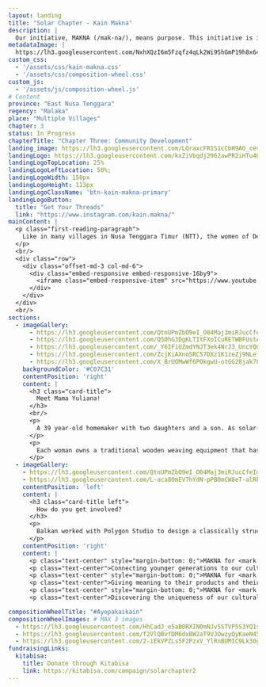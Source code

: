 ```yaml
---
layout: landing
title: "Solar Chapter - Kain Makna"
description: |
  Our initiative, MAKNA (/mak·na/), means purpose. This initiative is inspired by the Umutnana's women tenun community. Consisting of 20 village women, their work is to weave and produce tenun products. They used to have a ‘tenun-house’ that was rebuilt to become a health clinic (Puskesmas) due to not able to sell their products to a market or a distributor. These products are only available to sell whenever visitors come from the neighboring city of Kupang or given as gifts to government officials.
metadataImage: |
  https://lh3.googleusercontent.com/NxhXQzI6m5Fzqfz4qLk2Wi9ShGmP19h8x64PcwhnqUg2y7Us4gEuAHzdrhfbqEcTZ0Xsqw6e3o0EuemdaCb8DJzFSHNEXSsoo9WERlgbNfzWnmBCGTQ4ZV1m_-cwzTG-PdTQN8f7-SOk6o6Xn891fCE85aXAAztijSL60qHoPI8CJSiwJTKpkdfS6DABDdHsd38jteR6AjoFa998C0O0OV1YjGrw2ATHNHhMZYiFU5TMtCGlKCwx5Oijf5WM1OB0WNKQ-YTNY719EUikXUfRMjDrVJxpn0CHX7fcMGleDFr7ZbtOv4i5fJdgenKHaYwTzMtBej0u9tW-7KwIdUkCII0o7CRUPK3L59GGFLJoGR_fHKobfBouVaHOgfUPRbLqBHGnNbhUlIOdMfts0ctT6SsLFIgTTjrPPploZNtDTg2xL9YYEKNXDPlx5WIwgXNftfTBdnX0LWUeVkv56y6_5Onpe0r7jDwNXHXBu948kIEkEs1cmlOTt6BUWH98fuinuf1oV-07kzx__NH3gaCHYz7QgUhU3Rb6UTsa4x7032pv9034eSWUxJgZw1izIma5z2ycGaCZiY5vLpnXpUx_ZE1AR5vvorZkpPy9VSMNG5AsSC3mnFKv7rZ4uyVGl7wOpB3ypGVX_74zHhLxtIaO3wjkMyo4ZJTtzhhOpRkaQj3yF2jKHxcQPZiATdMUx7E4-W3kTx8_yq7g71A0wUt1XanRpSSi1Lko1FKPeP02bSR9l-zpP-JR0bk=w1500-h1001-no
custom_css:
  - '/assets/css/kain-makna.css'
  - '/assets/css/composition-wheel.css'
custom_js:
  - '/assets/js/composition-wheel.js'
# Content
province: "East Nusa Tenggara"
regency: "Malaka"
place: "Multiple Villages"
chapter: 3
status: In Progress
chapterTitle: "Chapter Three: Community Development"
landing_image: https://lh3.googleusercontent.com/LQraxcFR1S1cCbH9AO_cevaTlDop9a2OiAaqrfZLYo4EeAPLXohWtsMfD9yjKOFJM3KAlrASEQ4Upv1ECYWDoa3ML8Ipeheh89YQtUU6ePTcGd1-k2dk4lr7mmkr6Y_gM_GSWWREiMtufKmSX92kTfgFnw4i_4qjV__xSnYaIAhTSyVeqA6D9M_dlXO2s9JG5n7tsd5VVCUT26npIovJrONuLIHtTTpXR1QOFbtsyZnF7j-lJm-J2Kpd84OQ8XO07bl7LneVE3aM8ehUh5o9zjRLdk0X7eFBzMwKe11r5ddyBa_fjeLWjXqP1h-1XCViivZZ7JRTxsp9auwvnIz1nShf48R5TkTrB7wVS9yvYSPGTlsEdRDcHsRrU6y25CEEyElkj8J33OpSYLfKLyx8tq5OfI2RBykkKHz58fPkO3NdpRXUAfeTXrAPoil40zB_os6IVQ4T5EMXOtucj4PdbQ-4huCMMtme8TVf2Q4GK1bGQ6BJsQqc-eqAwg4sangR08RWdRJp0gDb8L5zRvuaHe_54IjNLanfIaee2xbQehxM-ERLIEj2NKOEXSUO3JQbQKQj1iGTl-aegiduTBF74AySNqguJg3iAB7-Ld-hQv2IGZamx0BfCLvhZXV1uZY3mN3aO1LVYqdIM6JU7alE7nkJQYG49i9lkBkL-nakqglEkqS_HlS2V9Y9SqIXwTiQAlzQ6YeFCVbZJ1dHdwsD330Z7gMsNJCy2-kpVgbe2eolmQ-k5E2-zbQ=w3024-h2018-no
landingLogo: https://lh3.googleusercontent.com/kxZiVbqdj2962awPR2iHTu4OBipluSrccXGK_odDw9npSVZ6NyOckKa4vxvyV7FRV9PKmoJU37bDsGW0DO2Lj5nPHDFR0ZpTKAoUVRncDmXlOR_-1PBOcORzcSWj-DhKjNrDCVRH7I692ofaHOfxCCzj9KkaSFC3qoKZWlkxQIU3hx_H_64HkMI_ua2Ud9gt1i6-D9ZLkDbpgN373kih_Osk-s16JDDHW5Ec2YK9SfneJeIrAcz4mwwwOR02DoM4Hb5Vl7YokcU93UPP7xtTdB5XgNXTwcs1yFX9CIfihE0D_vYOEYCbDluiS6n1UoBTUGpvgKSmnljV7I7HrvvpRTjCZ9IgPvPvOHfhrcMsw3inVRaOtpCyyaFKZOTET8Dpq9rTT8Kwh8lXQjyMDhr6AIdRhBBB6Jj73BssNwyfxwoZy2II_zHkA3J6rdt5ObeX3ePirk1qTmA5vG4xRRINt2Ah-aeKWmolkKliUdBtSKcGNw9zesM2gIWJxzvMT6s24Nv-sWDsk_lfc6ehqdpgo8BBi6XNMdRMcK8FpfB5Qm-XS6LEo_KyPzMa_0iZ1zsPyfg_Z__4IotaL6T1QEHxktBo2O_bw_UMPYU_vO31ZfIiaTnMqiP4pzARaG-bloxKmf8d5CvgKRtzNASqOOaD864-0vWb6F8X90j2umCwLBTsuUom-v-UUT8RHURwCzkSp2f228nd101MQr5wKJsSY857Ug9kazap051YN-0-AHY8Z0K3RebloV8=w304-h228-no
landingLogoTopLocation: 25%
landingLogoLeftLocation: 50%;
landingLogoWidth: 150px
landingLogoHeight: 113px
landingLogoClassName: 'btn-kain-makna-primary'
landingLogoButton:
  title: "Get Your Threads"
  link: "https://www.instagram.com/kain.makna/"
mainContent: |
  <p class="first-reading-paragraph">
    Like in many villages in Nusa Tenggara Timur (NTT), the women of Desa Umutnana regularly weaves kain tenun daily. However, while some tenun communities on the island are able to access the market due to their proximity to the capital of NTT, the Umutnana Tenun Community is not. This has caused the tradition of weaving to slowly fade in younger girls, which is a concern for the village's women figures. Our initiative, Kain Makna, helps the women of Desa Umutnana rediscover their purpose in weaving by selling their handmade kain tenun. The tenun community consists of more than 40 women from Umutnana and its sister village, As Manulea. 
  </p>
  <br/>
  <div class="row">
    <div class="offset-md-3 col-md-6">
      <div class="embed-responsive embed-responsive-16by9">
        <iframe class="embed-responsive-item" src="https://www.youtube.com/embed/maJCwtWU4Ek" frameborder="0" allow="accelerometer; autoplay; encrypted-media; gyroscope; picture-in-picture" allowfullscreen></iframe>
      </div>
    </div>
  </div>
  <br/>
sections:
  - imageGallery:
      - https://lh3.googleusercontent.com/QtnUPmZbO9eI_O04Maj3miRJucCfeIg9oUwKM0Vd1AtI28jCwJFBtdRKCwW0f8GrRanOZzkii0xh1rCaLlkbG3O3o2lqcc4hIdMPFwgIC6jG-01LOgoPuqjkBKz7X6RNPNNO1N5hkgnmloiVsKkvHulOvPeRtWYpLco75bn8-l4K8fu7E3J-mA502-R_7Acs7WMlGKExsnpmt-fm-h-gK78xkUR-sfroPYISXWDj5aB-MPMQ6ORl00ZWIhy6dBrHNyvf_yHLCvIYn4uZ5mpJRMLf7B5-wXtiaJKAm24vpspN2x5NF6Cd7MsBngtFUaq2dNGIhOk5vKbxC1_VzW0tJMl62Vnh6Y0G1wqVN3FUA8mLBux4cUBQ3ZMxT7gSp1UG4GobbKTTquYjwHStbXdJdOjnR1wZJCA-O0MtJVyikzS289XcdslbtAKyZYh3nGA3T40kuQkCbKU4r0Cri2Z_pxEZSnuaG17lXgb92N-wpiU812-HWiUCc8OvuNj8pS0veX5fB5MkiM5ZMGY9TYTHohrg_w3k3E8C0oJJN_rd-MbX-kKBtcdT9BExqfx13Hsk1lT7AT5UD6W-RKDgotT186mpTGjrRxYFSm2-n1BwQDUpjGDLNLMBe5OF5pMPUGz5XYra8gGn0hHf0puoyfi4Jdx01mDJXn7DiwOEH-25Vid8G94X3cKdTKZMF5eBYbUb1cNlvflgm-6qzGWX0XAu8tu41czy40OhoNrgTrWlA-tKHtctb1LllRI=w3026-h2018-no
      - https://lh3.googleusercontent.com/Q5OhG3DgKLTItFXoICuRETWBFUstA_LF6JjuHDHP96dyWPI4QF2_WxvxLbS26mmQbp6oRmwYCKMHPlImIrru0Tn1vvIIarApmY5LY0k1mx3B_iNqJ0VHK0iVOQgd00chDDUeRzPcon5che04FIa6ZYBMC0t1rmHabw1tagph8SWcbRj5k919LbsbCzqcgAZcuH8PAWGc9HYx5QaIj5zVBm7L0aSpvk1D1Voh4U0v51VxDPHt4b__qu3V_Is96jt3bSLyxgWl3VGKtTdd9Dhg9Fu-0ui4w1Tsb9R3mNog1x8kr4K0rfljYkNTruog1VfJI3TiTUez5JT4QHZXh29wMu6ZCJgZgXty4Hz0UBIX8gvIo-7afmKJ5xady3aDQa-hCXM_4xmSBBNcZWjbkvW2JkGXPwTG6_ptPvBIvLZzkudlM-M3sqIgvB-VIyIJ9QU9YWF35e4AB3Z7DhBGzPSC34I8U6LAp7Zh2MXbrPgYnfL_eBDt-O_AN6Hi784KrblE0_dxMnYpe1e4Ptc_B2YxGvX0oYfVddsK4p_7vTMb9_ql04Bo7cQhnGcFkxbtNAjYiQgme9EaKCnZyLmYCmGGKw93qCnBvjpDU2QI26iuQWZBZfgBfrKkj9btSqUruggINsYYIYs3_TL8pphCLOzW8gljAXDcVkor0FOEO8T3JbfR5ugahXN-gexZgaoVMO-XUiqUN1VP3MX0Mgg1bytgb4_fu1H2SDKZy2fRZkiaKv4AR_KP6SY_Ng=w1642-h1095-no
      - https://lh3.googleusercontent.com/_Y6IFiUZmdYNJT3ek4NrJ3_UncYQO-KalR0GTX-jnycTtLBm8gmpJGN2KX9AuYiOgA-P5QXIDCrxfPcKPqDoyAmZBT-3idIIzX_o0ccbwrVdJOKiUP2xKHR8eht4z7ccFS9THvtU0hKytu_IqHqGOMufTrraizI6Ctie6d4_1axarrtcmKdkwSWIi7cD9rsRLGnCxKUHyVvZxSyhAiFrkwJDpLjnNRSIAFAlXGUCc8OFFPhc1QLD89GuqIpEj0vDR7-rPQ7b-MQVUk50bJWGgMh7rrt9Gm8Llqkz7BiMe5YmMbpoxcdnIDPoN-kDAl3nlVUxBwRDc04-8UcO6470uyEfbwIPdlZipGo-1eVQ7QZlGKRumR8dz-O83-gDpJRhIZsBUxZLnLTnNYEV6upEuXd4-kLsRopCWGhc0iR9uwwnaWFMykWqwU7dpQwsEv_K-rhyUliloZWPlMycGGKtwQHvkM03_Sw5EGk-cxoujAmD9IOXkyQqTm6rRVyi10kDo55HaS4NSZLEUG9wRIZboYxoiTUZdD4j5zpxC59QMCZBWP25xzi2zoLgskO4xXzOH2TjibQ14c4BvhuAVGHLmy-BOtd6J4b1O2NR7QrYy3kl7yB6iAgx8Ua6Vcq-ZPci7PiEEm5Z9gZcpJHzEEZYC47KgWGiNugBK34gLGOsuvLaKhr54cPIiByGsaUMN-7qUp4d2CC5zB705L9sOukZxfH-BYQNvHMs66eurS9bW_SHubPzsFALIg=w1500-h1001-no
      - https://lh3.googleusercontent.com/ZcjKiAXnoSRC57DXz1K1zeZj9NLefBtZMiRlA5nwcnflpzZ88MY3fF7haqqUdgYtCpm2n3kp3Z5r_IYRT2xxq-snL3UrtfPArg7sKl4OXN1aHnXPzO2O4lC0pHzM_UDYmzu_T2di97eL3dykbAcaR1enAXQfodwv69iBd0bkisLB6ilAVizpa5XUKdxaGd7oqCFPw0bREGfuak2lC3a1NC8FWJ5UafGTBXjGx9GCCp9WCFaK9g-T0ynIdrojnXMktXDPdBUlOfJqdMhv2wZkeRVeEdgYD1bJV-A5UJoEA3PEHa-rdEh0R5wQoccmn9r8JMEzll2NKx2EpleiIxrTbifoRydnZ1eptxPLlwZJiUT7tRHuj8nCTbde2GGZCMDq_BKiYb_XP5aucF3EgVzHskr-XsbprqqXby0Yqp60M2RucE53GOZo8PK8LJWq0tT2_pIntn66w_nSp7wcs_7aznQSGYTk919bL4oeERJ7HHdY9WbQZqVnAYRVSnmWAebtjKATcXIUkzUei-WZ0h_fPnB5O5FnM1h1kC6cyA3yO5TE7a1j1uguxHK-2r1Tkk6fLWakWFenI-s6qGRGzGWmUNpBKAcgFzkGvohkOx9bUJRr-YG5TGOkHd8grGJx2a5gD1_XITlLBoT1I5jyL3BLJV8ejRs0YoepNnFteRTRSrVffz1Vv5rL2P4NfgCvAhJImbgNypAFNMbrXTJgHOmqbxgIJAlgicP0S_EddctsxoemSFakU8aLOw=w1500-h1001-no
      - https://lh3.googleusercontent.com/X_BrUOMwWf6POkgwU-otGG28jak7FyeLHmy1NfmWEMm66jDAdxw_9TnhIEpz7odOpA5N_XTOVO-XDsY9txdCJacmV2JfYD6UniRb2DJbeeZuN5u9k1l8k3eur3KYAhz3iwTQXQA6nGgyBo_3Hb1uIp5wWdSlf4gaacZwxZPy1XZW7AZlLCQHmEcYCTUXEmFcbxi_c6NOvcGhlOfb4v1WuHBj6PgeC8Lj8_ypy5-jajP57svjmHKCCbn0SdFJw2VjkGu4qxP3DDIvF2-kSX490fbIDmcNsJmYMDtX9FCLReeF1M1EZg7lqqooKTZEh5Qxou23mSmKx2KR6s8YDdNNkNnaXPj-JVdvp1s-r_YKe98w0cDs6Qx0ecUOwJ67llLhOpmBfAaUAg6wCnUAy3fr90Aadx3fuM3oTDcaFxhSFH2p35tq5gH5GyoBqqJaHz-GLOTFdJh1oTJ7LE49f0xhIq4SJflIKBXmaNBjJE1i678bDKQk3fpZiPPPJQVG0VfTsCHWrMz0qlIQ9jHQ4nhjIlWSyHFaTxdsV7HVAA0YSjoB-4SznXbXk6zmUbTBnaUSHMHiCc9q2O_F5S2RDOaAckIsjEiytoYYvNtf1b4nbrfDa3guB-l5qLxpqq1kPO47Qh3ZvVOrpKjP8hPesa7tPrHSKaPZBK1uQ-n4k4eaggs1gseNuYOV56zESQISUo9e205r63W2UQ1ZItMQ9r64MsQj-8f57FaR6EnMhP6aB_rzJGlDvNU1Vg=w1642-h1095-no
    backgroundColor: '#C07C31'
    contentPosition: 'right'
    content: |
      <h3 class="card-title">
        Meet Mama Yuliana!             
      </h3>
      <br/>
      <p>
        A 39 year-old homemaker with two daughters and a son. As solar-powered pumps were installed last year around the village, her daily life routine no longer include an hour long walk up to the nearest reservoir for 4 gallons of water. With her spare time, she weaves kain tenun — traditional artisanal fabric with sharp and intricate details — along with her friends.
      </p>
      <p>
        Each woman owns a traditional wooden weaving equipment that has been passed down from generation to generation and works on one piece of tenun from start to finish. A piece of tenun can take from 1 week up to years to be finished, according to the material, pattern, and size.
      </p>
  - imageGallery: 
    - https://lh3.googleusercontent.com/QtnUPmZbO9eI_O04Maj3miRJucCfeIg9oUwKM0Vd1AtI28jCwJFBtdRKCwW0f8GrRanOZzkii0xh1rCaLlkbG3O3o2lqcc4hIdMPFwgIC6jG-01LOgoPuqjkBKz7X6RNPNNO1N5hkgnmloiVsKkvHulOvPeRtWYpLco75bn8-l4K8fu7E3J-mA502-R_7Acs7WMlGKExsnpmt-fm-h-gK78xkUR-sfroPYISXWDj5aB-MPMQ6ORl00ZWIhy6dBrHNyvf_yHLCvIYn4uZ5mpJRMLf7B5-wXtiaJKAm24vpspN2x5NF6Cd7MsBngtFUaq2dNGIhOk5vKbxC1_VzW0tJMl62Vnh6Y0G1wqVN3FUA8mLBux4cUBQ3ZMxT7gSp1UG4GobbKTTquYjwHStbXdJdOjnR1wZJCA-O0MtJVyikzS289XcdslbtAKyZYh3nGA3T40kuQkCbKU4r0Cri2Z_pxEZSnuaG17lXgb92N-wpiU812-HWiUCc8OvuNj8pS0veX5fB5MkiM5ZMGY9TYTHohrg_w3k3E8C0oJJN_rd-MbX-kKBtcdT9BExqfx13Hsk1lT7AT5UD6W-RKDgotT186mpTGjrRxYFSm2-n1BwQDUpjGDLNLMBe5OF5pMPUGz5XYra8gGn0hHf0puoyfi4Jdx01mDJXn7DiwOEH-25Vid8G94X3cKdTKZMF5eBYbUb1cNlvflgm-6qzGWX0XAu8tu41czy40OhoNrgTrWlA-tKHtctb1LllRI=w3026-h2018-no
    - https://lh3.googleusercontent.com/L-aca8OmEV7hYdN-pPB0mCW8eT-alRF_CYvuj12e2PNVF22viE1N2fbDJYhGvrj_CaTKNOp2frU6faFwVHFS4RtfcCMfv2uvqxCOhvSGikV-QrbE9ftTxY1m6qzdnU8O8NuqIfPPCriK7G54hRckIgh8PvMhBdkh3hEn5A81epzpk9eJEVQlpZFh_QCLk25g7AihEhTE4PtsnNa_TjXURHsjy66CGoqgJ-xHHNliD19btMlxLfXGoltgrA8BfPJH0anM2K2yhF5FsM4KDDN3jck6PmI8E3AGS0FiYIcZjDarPHzWiy-XT9Eg0nROVRUrcCcuxssG7LqK2BHQQnX45ehOPvVvN6KbrIrB_krS5_kgOm4jfxmbT0mLNJfx5bzNuONTBlsTFHIz58toD376-aZaPpw6uSWlbt0hQmI2iMkFHX0VWnSHWDTUpMqthtb2xEK5HJY67F3ReCwTDOQ88lcQp7NLlK8oISdHu3DHFVi9RDpRSmAOIl1voytPK71G1_GpN24OWUcx8j3xZur500PGbm5vWpK7cjK95-g7UE1OiTYW8dbBuTGDdbOrJ6mAhZVMIRpDDr1MboLFe1Hf2-bCwT3ltWC52jsbdeohT0JF1YFNtmOZfYzy4boVJW_r70fuyYYU6blMRUEFcf7W870ptJYbPv8axHAf7A8xhrbcFSeK0Y--XwvbZpNAcaLk8yrZUT42I5RQUrQHXK0h5f41GDUOyu-6bG4iy7FgVOd_8q6RTQG0EKU=w3026-h2018-no
    contentPosition: 'left'
    content: |
      <h3 class="card-title left">
        How do you get involved?
      </h3>
      <p>
        Balkan worked with Polygon Studio to design a classically structured bridge that would easily in with the visual aesthetic of the city. The underside of the bridge was repurposed as a walkway.
      </p>
    contentPosition: 'right'
    content: |
      <p class="text-center" style="margin-bottom: 0;">MAKNA for <mark style="background-color: pink">us</mark></p>
      <p class="text-center">Connecting younger generations to our cultural roots; our values</p>
      <p class="text-center" style="margin-bottom: 0;">MAKNA for <mark style="background-color: rgb(212, 197, 17)">Kelompok Tenun</mark></p>
      <p class="text-center">Giving meaning to their products and their cultural heritage</p>
      <p class="text-center" style="margin-bottom: 0;">MAKNA for <mark style="background-color: aqua">the world</mark</p>
      <p class="text-center">Discovering the uniqueness of our cultural progress</p>

compositionWheelTitle: "#Ayopakaikain"
compositionWheelImages: # MAX 3 images
  - https://lh3.googleusercontent.com/HhCadJ_e5aB0RXIN0mNJv5STVP5S3YQ1sFGsrCC2NxWcROx_VE0peTRxKD927DZiACUGUAmjsVErk85MrMSIEHjeROO5yOaS2mU31WHei4-9_B4XDBUGvauyXQTP1XJ3wAJUkIA-AoE_8BaRHcYPKpiy9gj6Q4Urq-oSjdcbHNjsCcOSopPYadbAVzoTreua1ExiLGBnlpesqGhIjM8B4VXCUFOz_A_K3vlbdpDAfsbr_YFmy11RfNGunlm9gzW85ufRXxCNPn9Z1OnPKgO-exAMvUOTp3O8EcUZaiogcCPtsf53GheFKG2mmoDfJsbLpBagngDjbaadmBjZGi0a_ewG1W4bDfWZ8sStpguF7ELZP7KtJhw0TBhov9npKzn276LR0vevaesBqBHenodx2prsji2y0n914PofFgeWdRkY26b2kmmF2nLWR3AViMRcJ6-CJ7cwlNj6ByMX-IFCxTwSK562VpNfNLYVKsBzRfmEN5NMAyV_3Hxy86EAE5SPjIjXsSzbSESR-qj-i9zHfkeOhgN2vMD8-4AuuZk0ND8aL6OVxLMmDmYQlWAk58XyTqFXRpnt7IF9nC91zHcUabI2th1dTdlRI1o6rilqzNu6omx-ZB1QRvkzpl5dh0Elw4KG38-_YolCBM212EIKQGs1QTbktDGIJwk8lp_AhxKcXeuWg5rOMHL4CeTE_cPsdUoxGntR4tXwmsS8pQOOcjOvYtFMNxbF0aY6mU-9aAenLAqgWPK9an8=w1075-h807-no
  - https://lh3.googleusercontent.com/f2VlQBvfDM6dxBW2aT9VJOwzyQyKaeN45EhdX94aJrpMYrWVIoqEMlNpMUwfSWM0X2RYprclAjbIgtZuAJWWLsNUSC2ah5QG5JmsPbNCt7F5VUlRGqEqzY4lk5a1yzBdpwp5V74oEdJhxRvVwkui_HqdCj8H3daIK8deC_j5d7wiHWaL9nA8tWo2UMN7b8A0YJKG-wPLDBdxack4Au9-YYgZ98lKt3aneWJf0Ly6aqnJbkRe7krw5C7RCH8ycnBelhOwjXUxPU0hbvolD_RdSBbBzcIkcNL8FjaISq_3SRk106O7sb5TmVWq6zNbc8fBmC-hCMAK8pOqWkHFWG7golSxVhKqIKpEv5AMK9UBOR5DbE89USxt-dHSyq757AxppALyn7VrMnlNQpsItc49IzfrG4mJM0uFjptMfbCHtfT6husAJcUhy2aCgGB9QrrJA9LVyj7hPq2KFjCiHb7KHTVK0fN2vrRJGQG3TWlLBMVGnt7ZD3Rc-HcvW8_s3Mkh_uIm6WxMwdc0gUtmmtbQpjcs0Y7j939zT1cHSVpfclOgJ46tZTGjLp_s3w0JlA9YQKP5AnKguktGsfNm7RWnTzQZ-gLpV2yMEZ8FwCFKSpOeTFv9OTlK55TXw99cpmgVL6GMLT5XE1S-38ua6Ctki9MXgIqpgUnK4IyOTX_LiBBVSOcyqOomz73I7YZfKXoMecum7g7uPDrSPXp15_YMeK1osuhctAjGp9sfCkcwbNkgD5fGryZCF3Y=w690-h920-no
  - https://lh3.googleusercontent.com/2-iEkVPZLs5F2PzxV_YlRnBUMIC9Lk30ggYFIIsRCbYneT5njHbJSWgYwd5K0dBV04EeSNzbvUdBU21N0leJCy5QGhilHwXlfp2iEXnDrfiD5w_VeelLuqMd6VCbPStc7HJLFfZweL-TVSr3kfYnOvp1JANKzVH2Jiz926TJZx6B5AjwaHYlD_YV6ahEwqeSlRmN8qkzDw9GjhPhvO9LuNBJSdvxK9giVvT2mHXOh8wPzkGoyowzETzwk6VBlZrWh9zsfGB6GGGPVXpBSv_wuXapwnJq6j2CmBq_FuPjjd34bIMtQNiqZjw8qaKrrPYFYyHVLuemRB3iBSiTo33X-HGGlLy_GafshSk6SXzwxGKQfn4p9NVe10RXH4O-1FvhSeMIpfTjm-xFu_OUBTQY-FELOHXRjzgZqtCzNj9JchSHRsUwBpyGLW1tqTdEzsq8LrnktU7p0RiAV5DLQFQCWo5iuGtJyD_IDFE3FYF1VxodzSS6gjKx3TZM5pNgKXOXOBvB60ardmiy4vA0nC36-2h4ofbZ5GieDnRVaXlxosiclmY_14oCNHXey2fD-rZAWXehDV59yzDHWKbqXVgIO614FPvf67rI8rF1OvBIf8SdyiID2gbOIG3GMofsJoqUpIhJIoXsUK_0zNi--oK8VKwfnAE6qlzjVdb_gi_GzwqeVEsJab_4mGULJQYsVA=w3026-h2018-no
fundraisingLinks:
  kitabisa:
    title: Donate through Kitabisa
    link: https://kitabisa.com/campaign/solarchapter2 
---
```

